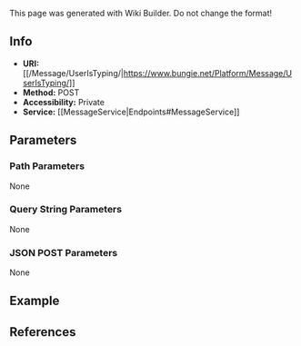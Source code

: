 <span class="wiki-builder">This page was generated with Wiki Builder. Do not change the format!</span>

## Info

* **URI:** [[/Message/UserIsTyping/|https://www.bungie.net/Platform/Message/UserIsTyping/]]
* **Method:** POST
* **Accessibility:** Private
* **Service:** [[MessageService|Endpoints#MessageService]]

## Parameters
### Path Parameters
None

### Query String Parameters
None

### JSON POST Parameters
None

## Example


## References
